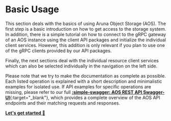 
# Basic Usage

This section deals with the basics of using Aruna Object Storage (AOS). 
The first step is a basic introduction on how to get access to the storage system. 
In addition, there is a simple tutorial on how to connect to the gRPC gateway of an AOS instance using the client API packages and initialize the individual client services. 
However, this addition is only relevant if you plan to use one of the gRPC clients provided by our API packages.

Finally, the next sections deal with the individual resource client services which can also be selected individually in the navigation on the left side.

Please note that we try to make the documentation as complete as possible. Each listed operation is explained with a short description and minimalistic examples for isolated use. If API examples for specific operations are missing, please refer to our full [**:simple-swagger: AOS REST API Swagger-UI**](https://api.dev.aruna-storage.org/swagger-ui/){:target="_blank"}, which provides a complete overview of the AOS API endpoints and their matching requests and responses.

[**Let's get started :rocket:**](01_Get-Storage-Access.md)

<!--
## Sections Overview

<div class="flex-container" markdown>
  <div class="flex-item" id="iconbox" markdown>
**:material-account-lock-open: Storage Access**

How to get storage access, create a client connection and register a user account.
  </div>
  <div class="flex-item" id="iconbox" markdown>
**:simple-jsonwebtokens: Authorization/Tokens**

Learn about API tokens, how to create them and handle permissions.
  </div>
  <div class="flex-item" id="iconbox" markdown>
**:material-creative-commons:** **Licenses**

Lorem Ipsum Dolor
  </div>
  <div class="flex-item" id="iconbox" markdown>
**:material-folder-multiple-outline: Projects**

Lorem Ipsum Dolor
  </div>
</div>

<div class="flex-container" markdown>
  <div class="flex-item" id="iconbox" markdown>
**:material-folder-outline: Collections**

How to get storage access, create a client connection and register a user account.
  </div>
  <div class="flex-item" id="iconbox" markdown>
**:material-file-document-multiple-outline: Datasets**

Learn about API tokens, how to create them and handle permissions.
  </div>
  <div class="flex-item" id="iconbox" markdown>
**:material-file-document-outline:** **Objects**

Lorem Ipsum Dolor
  </div>
  <div class="flex-item" id="iconbox" markdown>
**:material-graph: Relations**

Lorem Ipsum Dolor
  </div>
</div>

<div class="flex-container" markdown>
  <div class="flex-item" id="iconbox" markdown>
**:material-message-outline: Notifications**

How to get storage access, create a client connection and register a user account.
  </div>
  <div class="flex-item" id="iconbox" markdown>
**:material-information-outline: Server Info**

Learn about API tokens, how to create them and handle permissions.
  </div>
  <div class="flex-item" id="iconbox" markdown>
**:simple-amazons3:** **S3 Interface**

Lorem Ipsum Dolor
  </div>
  <div class="flex-item" id="iconbox" markdown>
**:material-file-search-outline:** **Search**

Lorem Ipsum Dolor
  </div>
</div>
-->